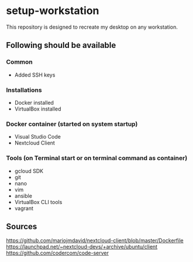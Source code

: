 # setup-workstation

This repository is designed to recreate my desktop on any workstation.

## Following should be available

### Common

* Added SSH keys

### Installations

* Docker installed
* VirtualBox installed

### Docker container (started on system startup)

* Visual Studio Code
* Nextcloud Client

### Tools (on Terminal start or on terminal command as container)

* gcloud SDK
* git
* nano
* vim
* ansible
* VirtualBox CLI tools
* vagrant

## Sources

<https://github.com/mariojmdavid/nextcloud-client/blob/master/Dockerfile>
<https://launchpad.net/~nextcloud-devs/+archive/ubuntu/client>
<https://github.com/codercom/code-server>

